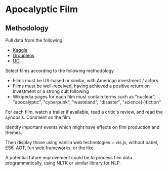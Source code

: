 # Apocalyptic Film

## Methodology

Pull data from the following:
 - [Kaggle](https://www.kaggle.com/tmdb/tmdb-movie-metadata)
 - [Grouplens](https://grouplens.org/datasets/movielens/)
 - [UCI](https://archive.ics.uci.edu/ml/datasets/Movie)

Select films according to the following methodology
 - Films must be US-based or similar, with American investment / actors
 - Films must be well-received, having achieved a positive return on investment or a strong cult following
 - Wikipedia pages for each film must contain terms such as "nuclear", "apocalyptic", "cyberpunk", "wasteland", "disaster", "science(-)fiction"

For each film, watch a trailer if available, read a critic's review, and read the synopsis. Comment on the film.

Identify important events which might have effects on film production and themes.

Then display those using vanilla web technologies + vis.js, without babel, ES6, AOT, fun web frameworks, or the like.

A potential future improvement could be to process film data programmatically, using NLTK or similar library for NLP.


